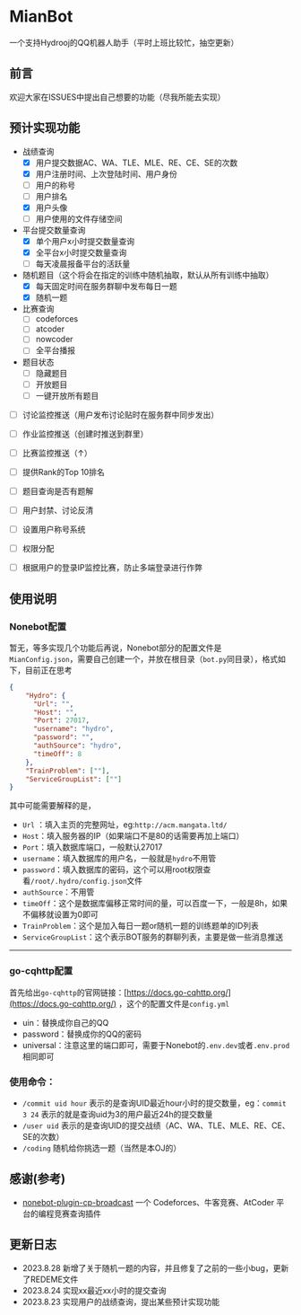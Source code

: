 # MianBot
一个支持Hydrooj的QQ机器人助手（平时上班比较忙，抽空更新）

## 前言
欢迎大家在ISSUES中提出自己想要的功能（尽我所能去实现）

## 预计实现功能

- 战绩查询
  - [x] 用户提交数据AC、WA、TLE、MLE、RE、CE、SE的次数
  - [x] 用户注册时间、上次登陆时间、用户身份
  - [ ] 用户的称号
  - [ ] 用户排名
  - [x] 用户头像
  - [ ] 用户使用的文件存储空间
- 平台提交数量查询
  - [x] 单个用户x小时提交数量查询
  - [x] 全平台x小时提交数量查询
  - [ ] 每天凌晨报备平台的活跃量
- 随机题目（这个将会在指定的训练中随机抽取，默认从所有训练中抽取）
  - [x] 每天固定时间在服务群聊中发布每日一题
  - [x] 随机一题
- 比赛查询
  - [ ] codeforces
  - [ ] atcoder
  - [ ] nowcoder
  - [ ] 全平台播报
- 题目状态
  - [ ] 隐藏题目
  - [ ] 开放题目
  - [ ] 一键开放所有题目
- [ ] 讨论监控推送（用户发布讨论贴时在服务群中同步发出）
- [ ] 作业监控推送（创建时推送到群里）
- [ ] 比赛监控推送（↑）
- [ ] 提供Rank的Top 10排名
- [ ] 题目查询是否有题解
- [ ] 用户封禁、讨论反清
- [ ] 设置用户称号系统
- [ ] 权限分配
- [ ] 根据用户的登录IP监控比赛，防止多端登录进行作弊



## 使用说明
### Nonebot配置

暂无，等多实现几个功能后再说，Nonebot部分的配置文件是 `MianConfig.json`，需要自己创建一个，并放在根目录（`bot.py`同目录），格式如下，目前正在思考

```json
{
    "Hydro": {
      "Url": "",
      "Host": "",
      "Port": 27017,
      "username": "hydro",
      "password": "",
      "authSource": "hydro",
      "timeOff": 8
    },
    "TrainProblem": [""],
    "ServiceGroupList": [""]
}
```
其中可能需要解释的是，

- `Url` ：填入主页的完整网址，eg:`http://acm.mangata.ltd/`
- `Host`：填入服务器的IP（如果端口不是80的话需要再加上端口）
- `Port`：填入数据库端口，一般默认27017
- `username`：填入数据库的用户名，一般就是`hydro`不用管
- `password`：填入数据库的密码，这个可以用root权限查看`/root/.hydro/config.json`文件
- `authSource`：不用管
- `timeOff`：这个是数据库偏移正常时间的量，可以百度一下，一般是8h，如果不偏移就设置为0即可
- `TrainProblem`：这个是加入每日一题or随机一题的训练题单的ID列表
- `ServiceGroupList`：这个表示BOT服务的群聊列表，主要是做一些消息推送

<hr>

### go-cqhttp配置

首先给出`go-cqhttp`的官网链接：[https://docs.go-cqhttp.org/](https://docs.go-cqhttp.org/) ，这个的配置文件是`config.yml`

- uin：替换成你自己的QQ
- password：替换成你的QQ的密码
- universal：注意这里的端口即可，需要于Nonebot的`.env.dev`或者`.env.prod`相同即可

### 使用命令：

- `/commit uid hour` 表示的是查询UID最近hour小时的提交数量，eg：`commit 3 24` 表示的就是查询uid为3的用户最近24h的提交数量
- `/user uid` 表示的是查询UID的提交战绩（AC、WA、TLE、MLE、RE、CE、SE的次数）
- `/coding` 随机给你挑选一题（当然是本OJ的）


## 感谢(参考)

- [nonebot-plugin-cp-broadcast](https://github.com/HuParry/nonebot-plugin-cp-broadcast) 一个 Codeforces、牛客竞赛、AtCoder 平台的编程竞赛查询插件

## 更新日志

- 2023.8.28 新增了关于随机一题的内容，并且修复了之前的一些小bug，更新了REDEME文件
- 2023.8.24 实现xx最近xx小时的提交查询
- 2023.8.23 实现用户的战绩查询，提出某些预计实现功能